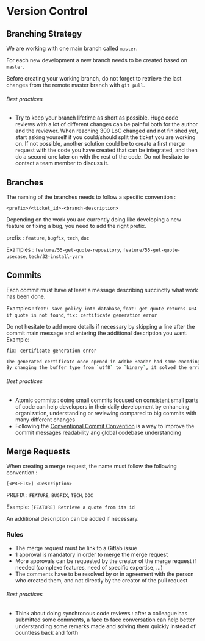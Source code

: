 # Version Control

## Branching Strategy

We are working with one main branch called `master`.

For each new development a new branch needs to be created based on `master`.

Before creating your working branch, do not forget to retrieve the last changes from the remote master branch with `git pull`.

###### Best practices

 - Try to keep your branch lifetime as short as possible. Huge code reviews with a lot of different changes can be painful both for the author and the reviewer.
 When reaching 300 LoC changed and not finished yet, start asking yourself if you could/should split the ticket you are working on. 
 If not possible, another solution could be to create a first merge request with the code you have created that can be integrated, and then do a second one later on with the rest of the code.
 Do not hesitate to contact a team member to discuss it.

## Branches

The naming of the branches needs to follow a specific convention :

`<prefix>/<ticket_id>-<branch-description>`

Depending on the work you are currently doing like developing a new feature or fixing a bug, you need to add the right prefix.

prefix : `feature`, `bugfix`, `tech`, `doc`

Examples : `feature/55-get-quote-repository`, `feature/55-get-quote-usecase`, `tech/32-install-yarn`

## Commits

Each commit must have at least a message describing succinctly what work has been done.

Examples : `feat: save policy into database`, `feat: get quote returns 404 if quote is not found`, `fix: certificate generation error`

Do not hesitate to add more details if necessary by skipping a line after the commit main message and entering the additional description you want.
Example:
```bash
fix: certificate generation error

The generated certificate once opened in Adobe Reader had some encoding issues.
By changing the buffer type from `utf8` to `binary`, it solved the error.
```

###### Best practices

 - Atomic commits : doing small commits focused on consistent small parts of code can help developers in their daily development by enhancing organization, understanding or reviewing compared to big commits with many different changes
 - Following the [Conventional Commit Convention](https://www.conventionalcommits.org/) is a way to improve the commit messages readability ang global codebase understanding


## Merge Requests

When creating a merge request, the name must follow the following convention : 

`[<PREFIX>] <Description>`

PREFIX : `FEATURE`, `BUGFIX`, `TECH`, `DOC`

Example: `[FEATURE] Retrieve a quote from its id`

An additional description can be added if necessary.

### Rules

 - The merge request must be link to a Gitlab issue
 - 1 approval is mandatory in order to merge the merge request
 - More approvals can be requested by the creator of the merge request if needed (complexe features, need of specific expertise, ...)
 - The comments have to be resolved by or in agreement with the person who created them, and not directly by the creator of the pull request 


###### Best practices

 - Think about doing synchronous code reviews : after a colleague has submitted some comments, a face to face conversation can help better understanding some remarks made and solving them quickly instead of countless back and forth
